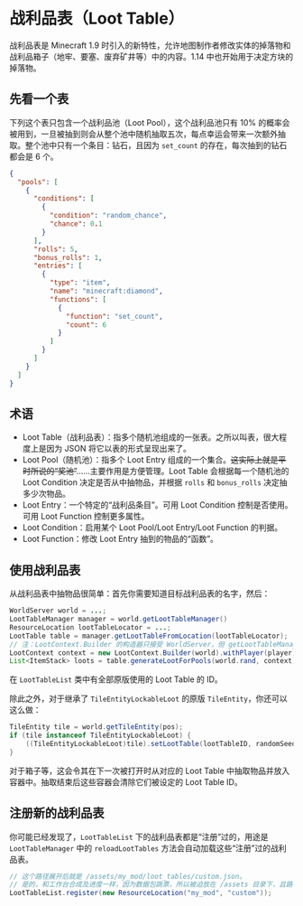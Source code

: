 # 战利品表（Loot Table）

战利品表是 Minecraft 1.9 时引入的新特性，允许地图制作者修改实体的掉落物和战利品箱子（地牢、要塞、废弃矿井等）中的内容。1.14 中也开始用于决定方块的掉落物。

## 先看一个表

下列这个表只包含一个战利品池（Loot Pool），这个战利品池只有 10% 的概率会被用到，一旦被抽到则会从整个池中随机抽取五次，每点幸运会带来一次额外抽取。整个池中只有一个条目：钻石，且因为 `set_count` 的存在，每次抽到的钻石都会是 6 个。

```json
{
  "pools": [
    {
      "conditions": [
        {
          "condition": "random_chance",
          "chance": 0.1
        }
      ],
      "rolls": 5,
      "bonus_rolls": 1,
      "entries": [
        {
          "type": "item",
          "name": "minecraft:diamond",
          "functions": [
            {
              "function": "set_count",
              "count": 6
            }
          ]
        }
      ]
    }
  ]
}
```

## 术语

 - Loot Table（战利品表）：指多个随机池组成的一张表。之所以叫表，很大程度上是因为 JSON 将它以表的形式呈现出来了。
 - Loot Pool（随机池）：指多个 Loot Entry 组成的一个集合。~~这实际上就是平时所说的“奖池”~~……主要作用是方便管理。Loot Table 会根据每一个随机池的 Loot Condition 决定是否从中抽物品，并根据 `rolls` 和 `bonus_rolls` 决定抽多少次物品。
 - Loot Entry：一个特定的“战利品条目”。可用 Loot Condition 控制是否使用。可用 Loot Function 控制更多属性。
 - Loot Condition：启用某个 Loot Pool/Loot Entry/Loot Function 的判据。
 - Loot Function：修改 Loot Entry 抽到的物品的“函数”。

## 使用战利品表

从战利品表中抽物品很简单：首先你需要知道目标战利品表的名字，然后：

```java
WorldServer world = ...;
LootTableManager manager = world.getLootTableManager()
ResourceLocation lootTableLocator = ...;
LootTable table = manager.getLootTableFromLocation(lootTableLocator);
// 注：LootContext.Builder 的构造器只接受 WorldServer，但 getLootTableManager 方法是 World 里的。
LootContext context = new LootContext.Builder(world).withPlayer(player).withDamageSource(...).build();
List<ItemStack> loots = table.generateLootForPools(world.rand, context);
```

在 `LootTableList` 类中有全部原版使用的 Loot Table 的 ID。

除此之外，对于继承了 `TileEntityLockableLoot` 的原版 `TileEntity`，你还可以这么做：

```java
TileEntity tile = world.getTileEntity(pos);
if (tile instanceof TileEntityLockableLoot) {
    ((TileEntityLockableLoot)tile).setLootTable(lootTableID, randomSeed);
}
```

对于箱子等，这会令其在下一次被打开时从对应的 Loot Table 中抽取物品并放入容器中。抽取结束后这些容器会清除它们被设定的 Loot Table ID。

## 注册新的战利品表

你可能已经发现了，`LootTableList` 下的战利品表都是“注册”过的，用途是 `LootTableManager` 中的 `reloadLootTables` 方法会自动加载这些“注册”过的战利品表。

```java
// 这个路径展开后就是 /assets/my_mod/loot_tables/custom.json。
// 是的，和工作台合成及进度一样，因为数据包跳票，所以被迫放在 /assets 目录下，且路径硬编码。
LootTableList.register(new ResourceLocation("my_mod", "custom"));
```
